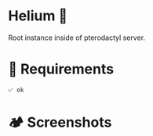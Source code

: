 # Helium 🫧

Root instance inside of pterodactyl server.

# 🚩 Requirements

```
✅ ok
```

# 🏕 Screenshots